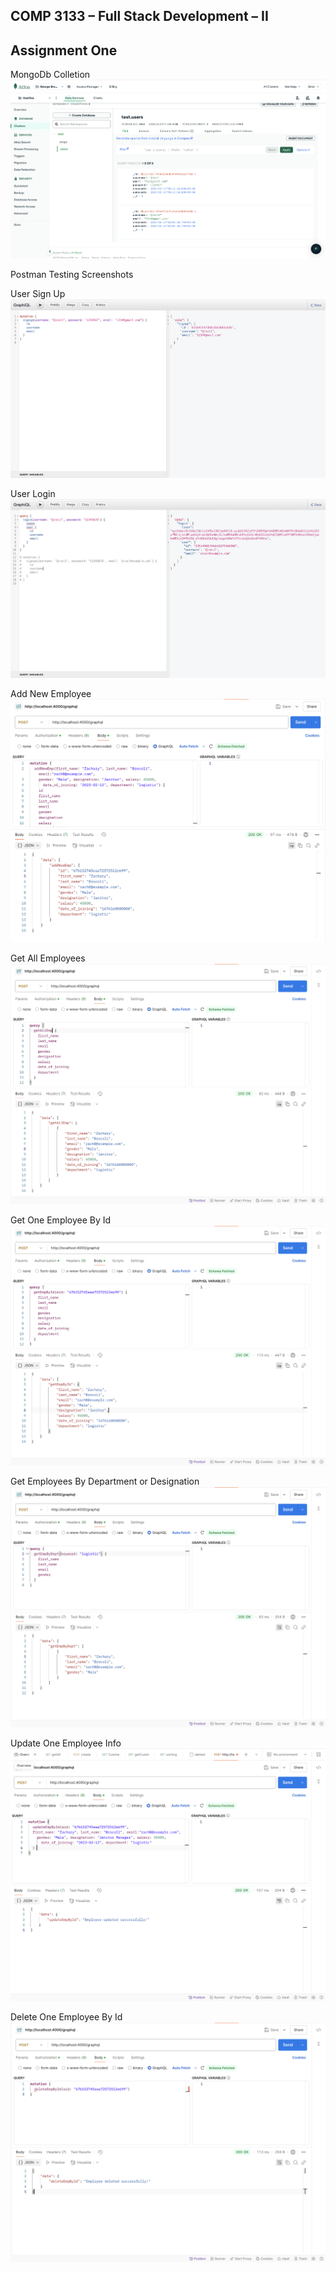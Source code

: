 ## COMP 3133 – Full Stack Development – II
## Assignment One


MongoDb Colletion
![ALT TEXT](./img/mongodbColletion.png)

Postman Testing Screenshots

User Sign Up
![ALT TEXT](./img/signup.png)

User Login
![ALT TEXT](./img/login.png)

Add New Employee
![ALT TEXT](./img/addNewEmp.png)

Get All Employees
![ALT TEXT](./img/getAllEmp.png)

Get One Employee By Id
![ALT TEXT](./img/getEmpById.png)

Get Employees By Department or Designation
![ALT TEXT](./img/getEmpByDept.png)

Update One Employee Info 
![ALT TEXT](./img/updateEmpById.png)

Delete One Employee By Id
![ALT TEXT](./img/deleteEmpById.png)
